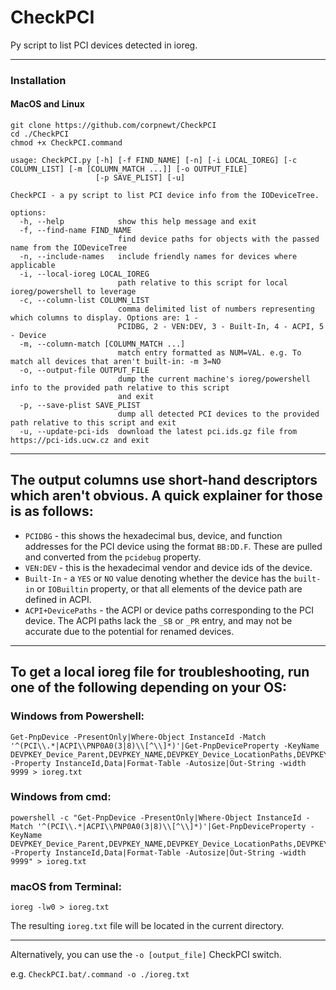 # CheckPCI
Py script to list PCI devices detected in ioreg.

***

### Installation
#### MacOS and Linux
```
git clone https://github.com/corpnewt/CheckPCI
cd ./CheckPCI
chmod +x CheckPCI.command
```
```
usage: CheckPCI.py [-h] [-f FIND_NAME] [-n] [-i LOCAL_IOREG] [-c COLUMN_LIST] [-m [COLUMN_MATCH ...]] [-o OUTPUT_FILE]
                   [-p SAVE_PLIST] [-u]

CheckPCI - a py script to list PCI device info from the IODeviceTree.

options:
  -h, --help            show this help message and exit
  -f, --find-name FIND_NAME
                        find device paths for objects with the passed name from the IODeviceTree
  -n, --include-names   include friendly names for devices where applicable
  -i, --local-ioreg LOCAL_IOREG
                        path relative to this script for local ioreg/powershell to leverage
  -c, --column-list COLUMN_LIST
                        comma delimited list of numbers representing which columns to display. Options are: 1 -
                        PCIDBG, 2 - VEN:DEV, 3 - Built-In, 4 - ACPI, 5 - Device
  -m, --column-match [COLUMN_MATCH ...]
                        match entry formatted as NUM=VAL. e.g. To match all devices that aren't built-in: -m 3=NO
  -o, --output-file OUTPUT_FILE
                        dump the current machine's ioreg/powershell info to the provided path relative to this script
                        and exit
  -p, --save-plist SAVE_PLIST
                        dump all detected PCI devices to the provided path relative to this script and exit
  -u, --update-pci-ids  download the latest pci.ids.gz file from https://pci-ids.ucw.cz and exit
```

***

## The output columns use short-hand descriptors which aren't obvious.  A quick explainer for those is as follows:

* `PCIDBG` - this shows the hexadecimal bus, device, and function addresses for the PCI device using the format `BB:DD.F`.  These are pulled and converted from the `pcidebug` property.
* `VEN:DEV` - this is the hexadecimal vendor and device ids of the device.
* `Built-In` - a `YES` or `NO` value denoting whether the device has the `built-in` or `IOBuiltin` property, or that all elements of the device path are defined in ACPI.
* `ACPI+DevicePaths` - the ACPI or device paths corresponding to the PCI device.  The ACPI paths lack the `_SB` or `_PR` entry, and may not be accurate due to the potential for renamed devices.

***

## To get a local ioreg file for troubleshooting, run one of the following depending on your OS:

### Windows from Powershell:
```
Get-PnpDevice -PresentOnly|Where-Object InstanceId -Match '^(PCI\\.*|ACPI\\PNP0A0(3|8)\\[^\\]*)'|Get-PnpDeviceProperty -KeyName DEVPKEY_Device_Parent,DEVPKEY_NAME,DEVPKEY_Device_LocationPaths,DEVPKEY_Device_Address,DEVPKEY_Device_LocationInfo|Select -Property InstanceId,Data|Format-Table -Autosize|Out-String -width 9999 > ioreg.txt
```
### Windows from cmd:
```
powershell -c "Get-PnpDevice -PresentOnly|Where-Object InstanceId -Match '^(PCI\\.*|ACPI\\PNP0A0(3|8)\\[^\\]*)'|Get-PnpDeviceProperty -KeyName DEVPKEY_Device_Parent,DEVPKEY_NAME,DEVPKEY_Device_LocationPaths,DEVPKEY_Device_Address,DEVPKEY_Device_LocationInfo|Select -Property InstanceId,Data|Format-Table -Autosize|Out-String -width 9999" > ioreg.txt
```
### macOS from Terminal:
```
ioreg -lw0 > ioreg.txt
```
The resulting `ioreg.txt` file will be located in the current directory.
***
Alternatively, you can use the `-o [output_file]` CheckPCI switch.

e.g. `CheckPCI.bat/.command -o ./ioreg.txt`
